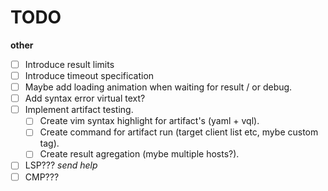 # TODO

**other**

- [ ] Introduce result limits
- [ ] Introduce timeout specification
- [ ] Maybe add loading animation when waiting for result / or debug.
- [ ] Add syntax error virtual text?
- [ ] Implement artifact testing.
    - [ ] Create vim syntax highlight for artifact's (yaml + vql). 
    - [ ] Create command for artifact run (target client list etc, mybe custom tag).
    - [ ] Create result agregation (mybe multiple hosts?).
- [ ] LSP??? *send help*
- [ ] CMP???
